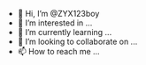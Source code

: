 - 👋 Hi, I’m @ZYX123boy
- 👀 I’m interested in ...
- 🌱 I’m currently learning ...
- 💞️ I’m looking to collaborate on ...
- 📫 How to reach me ...

<!---
ZYX123boy/ZYX123boy is a ✨ special ✨ repository because its `README.md` (this file) appears on your GitHub profile.
You can click the Preview link to take a look at your changes.
--->
